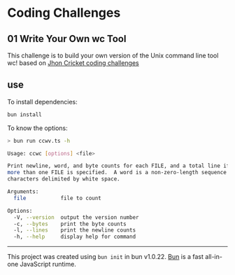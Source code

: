 # Coding Challenges

## 01 Write Your Own wc Tool

This challenge is to build your own version of the Unix command line tool wc! based on [Jhon Cricket coding challenges](https://codingchallenges.fyi/challenges/challenge-wc)

## use

To install dependencies:

```bash
bun install
```

To know the options:

```bash
> bun run ccwv.ts -h

Usage: ccwc [options] <file>

Print newline, word, and byte counts for each FILE, and a total line if
more than one FILE is specified.  A word is a non-zero-length sequence of
characters delimited by white space.

Arguments:
  file           file to count

Options:
  -V, --version  output the version number
  -c, --bytes    print the byte counts
  -l, --lines    print the newline counts
  -h, --help     display help for command
```

---

This project was created using `bun init` in bun v1.0.22. [Bun](https://bun.sh) is a fast all-in-one JavaScript runtime.
